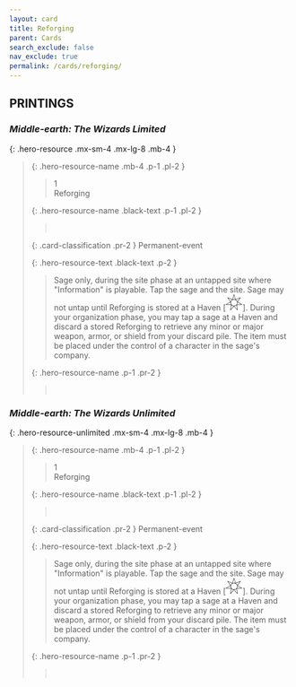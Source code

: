 ```yaml
---
layout: card
title: Reforging
parent: Cards
search_exclude: false
nav_exclude: true
permalink: /cards/reforging/
---
```


## PRINTINGS


### _Middle-earth: The Wizards Limited_

{: .hero-resource .mx-sm-4 .mx-lg-8 .mb-4 }
> {: .hero-resource-name .mb-4 .p-1 .pl-2 }
> > <div class="card-mp">1</div>
> > <div class="card-name">Reforging</div>
>
> {: .hero-resource-name .black-text .p-1 .pl-2 }
> > &nbsp;
>
> {: .card-classification .pr-2 }
> Permanent-event
>
> {: .hero-resource-text .black-text .p-2 }
> > Sage only, during the site phase at an untapped site where "Information" is playable. Tap the sage and the site. Sage may not untap until Reforging is stored at a Haven \[![](/assets/images/free-haven.svg)]. During your organization phase, you may tap a sage at a Haven and discard a stored Reforging to retrieve any minor or major weapon, armor, or shield from your discard pile. The item must be placed under the control of a character in the sage's company. 
> 
> {: .hero-resource-name .p-1 .pr-2 }
> > <div class="card-shield"></div>
> > <div class="card-corruption">&nbsp;</div>

### _Middle-earth: The Wizards Unlimited_

{: .hero-resource-unlimited .mx-sm-4 .mx-lg-8 .mb-4 }
> {: .hero-resource-name .mb-4 .p-1 .pl-2 }
> > <div class="card-mp">1</div>
> > <div class="card-name">Reforging</div>
>
> {: .hero-resource-name .black-text .p-1 .pl-2 }
> > &nbsp;
>
> {: .card-classification .pr-2 }
> Permanent-event
>
> {: .hero-resource-text .black-text .p-2 }
> > Sage only, during the site phase at an untapped site where "Information" is playable. Tap the sage and the site. Sage may not untap until Reforging is stored at a Haven \[![](/assets/images/free-haven.svg)]. During your organization phase, you may tap a sage at a Haven and discard a stored Reforging to retrieve any minor or major weapon, armor, or shield from your discard pile. The item must be placed under the control of a character in the sage's company. 
> 
> {: .hero-resource-name .p-1 .pr-2 }
> > <div class="card-shield"></div>
> > <div class="card-corruption">&nbsp;</div>
